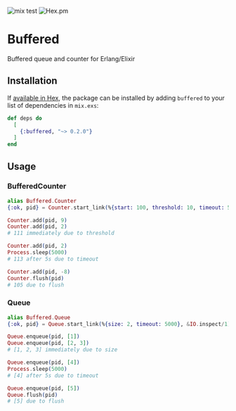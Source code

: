 ![mix test](https://github.com/jechol/buffered/workflows/mix%20test/badge.svg)
![Hex.pm](https://img.shields.io/hexpm/v/buffered)

# Buffered

Buffered queue and counter for Erlang/Elixir

## Installation

If [available in Hex](https://hex.pm/docs/publish), the package can be installed
by adding `buffered` to your list of dependencies in `mix.exs`:

```elixir
def deps do
  [
    {:buffered, "~> 0.2.0"}
  ]
end
```

## Usage

### BufferedCounter

```elixir
alias Buffered.Counter
{:ok, pid} = Counter.start_link(%{start: 100, threshold: 10, timeout: 5000}, &IO.inspect/1)

Counter.add(pid, 9)
Counter.add(pid, 2)
# 111 immediately due to threshold

Counter.add(pid, 2)
Process.sleep(5000)
# 113 after 5s due to timeout

Counter.add(pid, -8)
Counter.flush(pid)
# 105 due to flush
```

### Queue

```elixir
alias Buffered.Queue
{:ok, pid} = Queue.start_link(%{size: 2, timeout: 5000}, &IO.inspect/1)

Queue.enqueue(pid, [1])
Queue.enqueue(pid, [2, 3])
# [1, 2, 3] immediately due to size

Queue.enqueue(pid, [4])
Process.sleep(5000)
# [4] after 5s due to timeout

Queue.enqueue(pid, [5])
Queue.flush(pid)
# [5] due to flush
```
